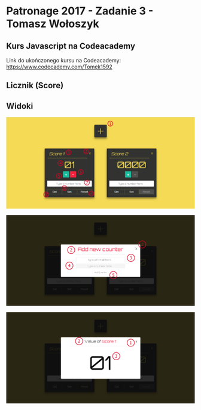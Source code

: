 # Patronage 2017 - Zadanie 3 - Tomasz Wołoszyk

## Kurs Javascript na Codeacademy

Link do ukończonego kursu na Codeacademy: https://www.codecademy.com/Tomek1592

## Licznik (Score)



## Widoki

![alt text](main-view.PNG "Main View")

![alt text](add-counter-modal-view.PNG "Add Counter Modal")

![alt text](get-value-modal-view.PNG "Get Value Modal")

